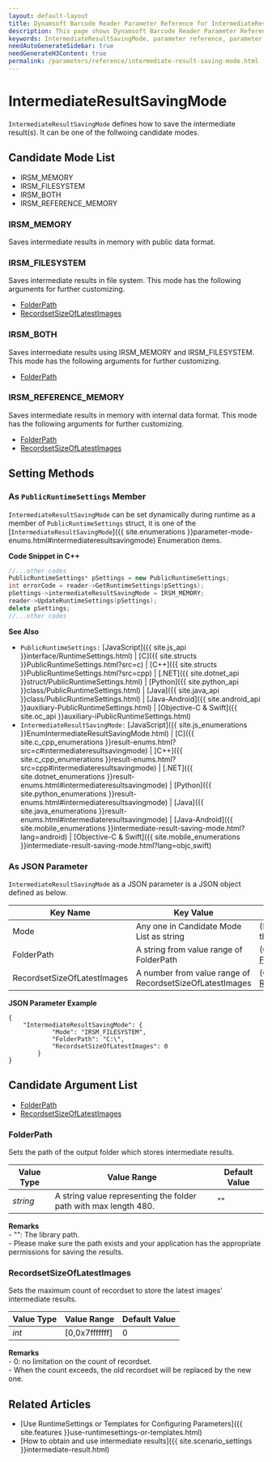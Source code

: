 ```yaml
---
layout: default-layout
title: Dynamsoft Barcode Reader Parameter Reference for IntermediateResultSavingMode
description: This page shows Dynamsoft Barcode Reader Parameter Reference for IntermediateResultSavingMode.
keywords: IntermediateResultSavingMode, parameter reference, parameter
needAutoGenerateSidebar: true
needGenerateH3Content: true
permalink: /parameters/reference/intermediate-result-saving-mode.html
---
```



# IntermediateResultSavingMode 

`IntermediateResultSavingMode` defines how to save the intermediate result(s). It can be one of the follwoing candidate modes.

## Candidate Mode List
- IRSM_MEMORY
- IRSM_FILESYSTEM
- IRSM_BOTH
- IRSM_REFERENCE_MEMORY


### IRSM_MEMORY
Saves intermediate results in memory with public data format.

### IRSM_FILESYSTEM
Saves intermediate results in file system. This mode has the following arguments for further customizing.
- [FolderPath](#folderpath)
- [RecordsetSizeOfLatestImages](#recordsetsizeoflatestimages)

### IRSM_BOTH
Saves intermediate results using IRSM_MEMORY and IRSM_FILESYSTEM. This mode has the following arguments for further customizing.
- [FolderPath](#folderpath)

### IRSM_REFERENCE_MEMORY
Saves intermediate results in memory with internal data format. This mode has the following arguments for further customizing.
- [FolderPath](#folderpath)
- [RecordsetSizeOfLatestImages](#recordsetsizeoflatestimages)

## Setting Methods

### As `PublicRuntimeSettings` Member
`IntermediateResultSavingMode` can be set dynamically during runtime as a member of `PublicRuntimeSettings` struct, it is one of the [`IntermediateResultSavingMode`]({{ site.enumerations }}parameter-mode-enums.html#intermediateresultsavingmode) Enumeration items.


**Code Snippet in C++**
```cpp
//...other codes
PublicRuntimeSettings* pSettings = new PublicRuntimeSettings;
int errorCode = reader->GetRuntimeSettings(pSettings);
pSettings->intermediateResultSavingMode = IRSM_MEMORY;
reader->UpdateRuntimeSettings(pSettings);
delete pSettings;
//...other codes
```


**See Also**      
- `PublicRuntimeSettings:` [JavaScript]({{ site.js_api }}interface/RuntimeSettings.html) \| [C]({{ site.structs }}PublicRuntimeSettings.html?src=c) \| [C++]({{ site.structs }}PublicRuntimeSettings.html?src=cpp) \| [.NET]({{ site.dotnet_api }}struct/PublicRuntimeSettings.html) \| [Python]({{ site.python_api }}class/PublicRuntimeSettings.html) \| [Java]({{ site.java_api }}class/PublicRuntimeSettings.html) \| [Java-Android]({{ site.android_api }}auxiliary-PublicRuntimeSettings.html) \| [Objective-C & Swift]({{ site.oc_api }}auxiliary-iPublicRuntimeSettings.html)
- `IntermediateResultSavingMode:` [JavaScript]({{ site.js_enumerations }}EnumIntermediateResultSavingMode.html) \| [C]({{ site.c_cpp_enumerations }}result-enums.html?src=c#intermediateresultsavingmode) \| [C++]({{ site.c_cpp_enumerations }}result-enums.html?src=cpp#intermediateresultsavingmode) \| [.NET]({{ site.dotnet_enumerations }}result-enums.html#intermediateresultsavingmode) \| [Python]({{ site.python_enumerations }}result-enums.html#intermediateresultsavingmode) \| [Java]({{ site.java_enumerations }}result-enums.html#intermediateresultsavingmode) \| [Java-Android]({{ site.mobile_enumerations }}intermediate-result-saving-mode.html?lang=android) \| [Objective-C & Swift]({{ site.mobile_enumerations }}intermediate-result-saving-mode.html?lang=objc,swift)


### As JSON Parameter
`IntermediateResultSavingMode` as a JSON parameter is a JSON object defined as below.   

| Key Name | Key Value | Description |
| -------- | --------- | ----------- |
| Mode | Any one in Candidate Mode List as string | (Required) Sets how to save the intermediate result.  |
| FolderPath | A string from value range of FolderPath | (Optional) Sets the Argument [FolderPath](#folderpath). |
| RecordsetSizeOfLatestImages | A number from value range of RecordsetSizeOfLatestImages | (Optional) Sets the Argument [RecordsetSizeOfLatestImages](#recordsetsizeoflatestimages). |



**JSON Parameter Example**   
```
{
    "IntermediateResultSavingMode": {
            "Mode": "IRSM_FILESYSTEM",
            "FolderPath": "C:\",
            "RecordsetSizeOfLatestImages": 0
        }
}
```


<!--
## Impacts on Performance
### Speed
Saving intermediate results to file system may take more time than saving to memory.

### Read Rate
`IntermediateResultSavingMode` has no influence on the Read Rate.

### Accuracy
`IntermediateResultSavingMode` has no influence on the Accuracy.


-->
## Candidate Argument List
- [FolderPath](#folderpath)
- [RecordsetSizeOfLatestImages](#recordsetsizeoflatestimages)

### FolderPath 
Sets the path of the output folder which stores intermediate results.   

| Value Type | Value Range | Default Value | 
| ---------- | ----------- | ------------- |
| *string* | A string value representing the folder path with max length 480. | "" |         

**Remarks**         
    - "": The library path.    
    - Please make sure the path exists and your application has the appropriate permissions for saving the results.   

### RecordsetSizeOfLatestImages
Sets the maximum count of recordset to store the latest images' intermediate results.

| Value Type | Value Range | Default Value | 
| ---------- | ----------- | ------------- |
| *int* | [0,0x7fffffff]  |  0 | 

**Remarks**         
    - 0: no limitation on the count of recordset.   
    - When the count exceeds, the old recordset will be replaced by the new one.


## Related Articles
- [Use RuntimeSettings or Templates for Configuring Parameters]({{ site.features }}use-runtimesettings-or-templates.html)
- [How to obtain and use intermediate results]({{ site.scenario_settings }}intermediate-result.html)
